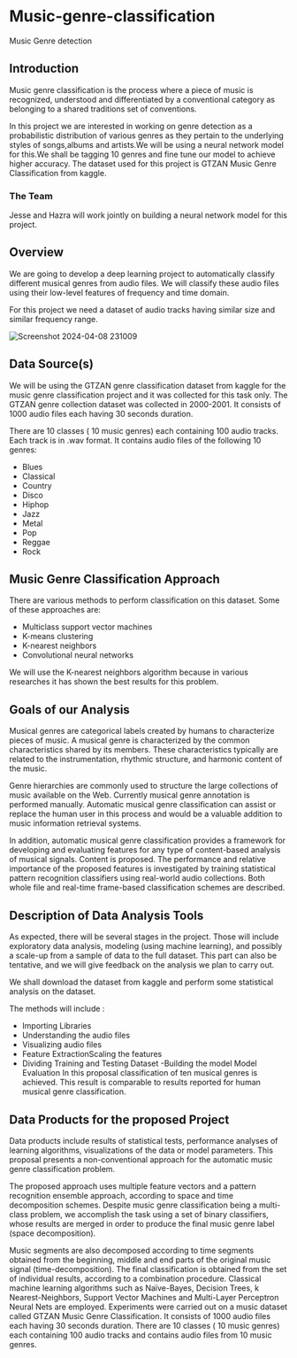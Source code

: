 # Music-genre-classification
Music Genre detection    
## Introduction
Music genre classification is the process  where a piece of music is recognized, understood and differentiated by a conventional category as belonging to a shared traditions set of conventions.
 
In this project we are interested in working on genre detection as a probabilistic distribution of various genres as they pertain to the underlying styles of songs,albums and artists.We will be using a neural network model for this.We shall be tagging 10 genres and fine tune our model to achieve higher accuracy.
The dataset used for this project is GTZAN Music Genre Classification from kaggle.       
### The Team                    
Jesse and Hazra will work jointly on building a neural network model for this project.                                           
## Overview         
We are going to develop a deep learning project to automatically classify different musical genres from audio files. We will classify these audio files using their low-level features of frequency and time domain.
  
For this project we need a dataset of audio tracks having similar size and similar frequency range. 

![Screenshot 2024-04-08 231009](https://github.com/JessMog/Music-genre-classification/assets/40331541/9ae94d0f-cdd2-4368-8480-c557c23c77e0)
## Data Source(s)
We will be using the GTZAN genre classification dataset from kaggle for the music genre classification project and it was collected for this task only.
The GTZAN genre collection dataset was collected in 2000-2001. It consists of 1000 audio files each having 30 seconds duration. 

There are 10 classes ( 10 music genres) each containing 100 audio tracks. Each track is in .wav format. It contains audio files of the following 10 genres:
- Blues
- Classical
- Country
- Disco
- Hiphop
- Jazz
- Metal
- Pop
- Reggae
- Rock
## Music Genre Classification Approach
There are various methods to perform classification on this dataset. Some of these approaches are:
- Multiclass support vector machines
- K-means clustering
- K-nearest neighbors
- Convolutional neural networks

We will use the K-nearest neighbors algorithm because in various researches it has shown the best results for this problem.

## Goals of our Analysis
Musical genres are categorical labels created by humans to characterize pieces of music. A musical genre is characterized by the common characteristics shared by its members. These characteristics typically are related to the instrumentation, rhythmic structure, and harmonic content of the music.

Genre hierarchies are commonly used to structure the large collections of music available on the Web. Currently musical genre annotation is performed manually. Automatic musical genre classification can assist or replace the human user in this process and would be a valuable addition to music information retrieval systems. 

In addition, automatic musical genre classification provides a framework for developing and evaluating features for any type of content-based analysis of musical signals. Content is proposed. The performance and relative importance of the proposed features is investigated by training statistical pattern recognition classifiers using real-world audio collections. Both whole file and real-time frame-based classification schemes are described.


## Description of Data Analysis Tools 
As expected, there will be several stages in the project. Those will include exploratory data analysis, modeling (using machine learning), and possibly a scale-up from a sample of data to the full dataset. This part can also be tentative, and we will give feedback on the analysis we plan to carry out.

We shall download the dataset from kaggle and perform some statistical analysis on the dataset.

The methods will include :
- Importing  Libraries
- Understanding the audio files
- Visualizing audio files
- Feature ExtractionScaling the features
- Dividing Training and Testing Dataset
-Building the model
Model Evaluation In this proposal classification of ten musical genres is achieved. This result is comparable to results reported for human musical genre classification.


## Data Products for the proposed Project 
Data products include results of statistical tests, performance analyses of learning algorithms, visualizations of the data or model parameters.
This proposal presents a non-conventional approach for the automatic music genre classification problem.

The proposed approach uses multiple feature vectors and a pattern recognition ensemble approach, according to space and time decomposition schemes.
Despite  music genre classification being a multi-class problem, we accomplish the task using a set of binary classifiers, whose results are merged in order to produce the final music genre label (space decomposition). 

 
Music segments are also decomposed according to time segments obtained from the beginning, middle and end parts of the original music signal (time-decomposition).
 The final classification is obtained from the set of individual results, according to a combination procedure. Classical machine learning algorithms such as Naïve-Bayes, Decision Trees, k Nearest-Neighbors, Support Vector Machines and Multi-Layer Perceptron Neural Nets are employed. 
Experiments were carried out on a music dataset called GTZAN Music Genre Classification. It consists of 1000 audio files each having 30 seconds duration. There are 10 classes ( 10 music genres) each containing 100 audio tracks and  contains audio files from 10 music genres.
